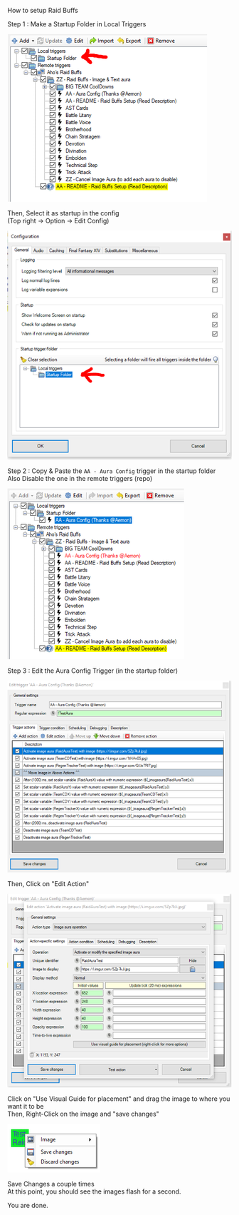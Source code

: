 How to setup Raid Buffs  

Step 1 : Make a Startup Folder in Local Triggers  
  
![Step 1](https://raw.githubusercontent.com/Aho-Senpai/Aho-Triggers/main/Triggernomety/README/READMEs%20Resources/RaidBuffs-README-Files/Step1-StartupFolder.PNG)  
  
Then, Select it as startup in the config  
(Top right -> Option -> Edit Config)  
  
![Step1.5](https://raw.githubusercontent.com/Aho-Senpai/Aho-Triggers/main/Triggernomety/README/READMEs%20Resources/RaidBuffs-README-Files/Step1.5-StartupFolder.PNG)  

Step 2 : Copy & Paste the `AA - Aura Config` trigger in the startup folder  
Also Disable the one in the remote triggers (repo)  
  
![Step2](https://raw.githubusercontent.com/Aho-Senpai/Aho-Triggers/main/Triggernomety/README/READMEs%20Resources/RaidBuffs-README-Files/Step2-Copy%26Paste.PNG)  
  
Step 3 : Edit the Aura Config Trigger (in the startup folder)  
  
![Step3](https://raw.githubusercontent.com/Aho-Senpai/Aho-Triggers/main/Triggernomety/README/READMEs%20Resources/RaidBuffs-README-Files/Step3-EditConfigTrigger.PNG)  
  
Then, Click on "Edit Action"  
  
![Step3.5](https://raw.githubusercontent.com/Aho-Senpai/Aho-Triggers/main/Triggernomety/README/READMEs%20Resources/RaidBuffs-README-Files/Step3.5-EditConfigTrigger.PNG)  
  
Click on "Use Visual Guide for placement" and drag the image to where you want it to be  
Then, Right-Click on the image and "save changes"  
  
![Step3.6](https://raw.githubusercontent.com/Aho-Senpai/Aho-Triggers/main/Triggernomety/README/READMEs%20Resources/RaidBuffs-README-Files/Step3.6-EditConfigTrigger.PNG)  
  
Save Changes a couple times  
At this point, you should see the images flash for a second.

You are done.
